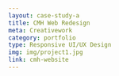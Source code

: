 ```yaml
---
layout: case-study-a
title: CMH Web Redesign
meta: Creativework
category: portfolio
type: Responsive UI/UX Design
img: img/project1.jpg
link: cmh-website
---
```


